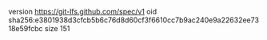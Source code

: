 version https://git-lfs.github.com/spec/v1
oid sha256:e3801938d3cfcb5b6c76d8d60cf3f6610cc7b9ac240e9a22632ee7318e59fcbc
size 151
